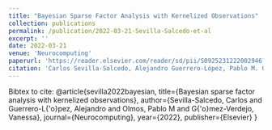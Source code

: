 ```yaml
---
title: "Bayesian Sparse Factor Analysis with Kernelized Observations"
collection: publications
permalink: /publication/2022-03-21-Sevilla-Salcedo-et-al
excerpt: ''
date: 2022-03-21
venue: 'Neurocomputing'
paperurl: 'https://reader.elsevier.com/reader/sd/pii/S0925231222002946?token=FD7640A518EC40C69518DAAE3F3EC73B2CB20FE332EE05A84A4578ADED704ACA57168B36AE097B11E63C62B1635FE188&originRegion=eu-west-1&originCreation=20220330124258'
citation: 'Carlos Sevilla-Salcedo, Alejandro Guerrero-López, Pablo M. Olmos, Vanessa Gómez-Verdejo, Bayesian Sparse Factor Analysis with Kernelized Observations, Neurocomputing, 2022, ISSN 0925-2312, https://doi.org/10.1016/j.neucom.2022.03.024.'
---
```

Bibtex to cite:
@article{sevilla2022bayesian,
  title={Bayesian sparse factor analysis with kernelized observations},
  author={Sevilla-Salcedo, Carlos and Guerrero-L{\'o}pez, Alejandro and Olmos, Pablo M and G{\'o}mez-Verdejo, Vanessa},
  journal={Neurocomputing},
  year={2022},
  publisher={Elsevier}
}
